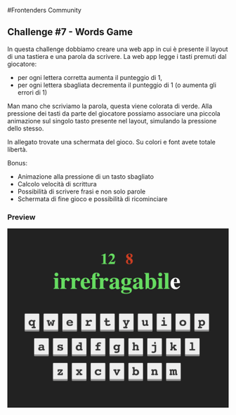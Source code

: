 #Frontenders Community

## Challenge #7 - Words Game

In questa challenge dobbiamo creare una web app in cui è presente il layout di una tastiera e una parola da scrivere. 
La web app legge i tasti premuti dal giocatore:
- per ogni lettera corretta aumenta il punteggio di 1, 
- per ogni lettera sbagliata decrementa il punteggio di 1 (o aumenta gli errori di 1)

Man mano che scriviamo la parola, questa viene colorata di verde.
Alla pressione dei tasti da parte del giocatore possiamo associare una piccola animazione sul singolo tasto 
presente nel layout, simulando la pressione dello stesso.

In allegato trovate una schermata del gioco. Su colori e font avete totale libertà.

Bonus:
- Animazione alla pressione di un tasto sbagliato
- Calcolo velocità di scrittura
- Possibilità di scrivere frasi e non solo parole
- Schermata di fine gioco e possibilità di ricominciare

### Preview
![example](example.png)
